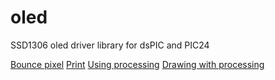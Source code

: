oled
====

SSD1306 oled driver library for dsPIC and PIC24

[Bounce pixel](http://www.youtube.com/watch?v=xc8QsH4DhMs)
[Print](http://www.youtube.com/watch?v=OHvjr_04fUM)
[Using processing](http://www.youtube.com/watch?v=otL9y9cGaME)
[Drawing with processing](http://www.youtube.com/watch?v=g_px7jZYtN0)
